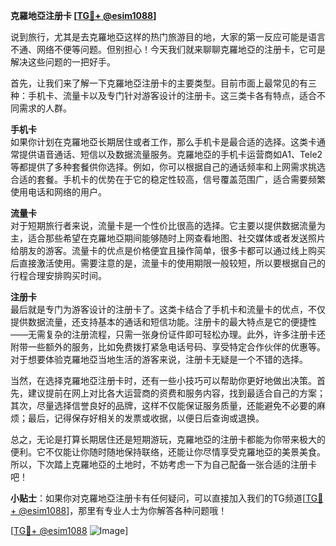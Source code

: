 **克羅地亞注册卡 [[TG💪+ @esim1088](https://t.me/s/esim1088)]**

说到旅行，尤其是去克羅地亞这样的热门旅游目的地，大家的第一反应可能是语言不通、网络不便等问题。但别担心！今天我们就来聊聊克羅地亞的注册卡，它可是解决这些问题的一把好手。

首先，让我们来了解一下克羅地亞注册卡的主要类型。目前市面上最常见的有三种：手机卡、流量卡以及专门针对游客设计的注册卡。这三类卡各有特点，适合不同需求的人群。

**手机卡**  
如果你计划在克羅地亞长期居住或者工作，那么手机卡是最合适的选择。这类卡通常提供语音通话、短信以及数据流量服务。克羅地亞的手机卡运营商如A1、Tele2等都提供了多种套餐供你选择。例如，你可以根据自己的通话频率和上网需求挑选合适的套餐。手机卡的优势在于它的稳定性较高，信号覆盖范围广，适合需要频繁使用电话和网络的用户。

**流量卡**  
对于短期旅行者来说，流量卡是一个性价比很高的选择。它主要以提供数据流量为主，适合那些希望在克羅地亞期间能够随时上网查看地图、社交媒体或者发送照片给朋友的游客。流量卡的优点是价格便宜且操作简单，很多卡都可以通过线上购买后直接激活使用。需要注意的是，流量卡的使用期限一般较短，所以要根据自己的行程合理安排购买时间。

**注册卡**  
最后就是专门为游客设计的注册卡了。这类卡结合了手机卡和流量卡的优点，不仅提供数据流量，还支持基本的通话和短信功能。注册卡的最大特点是它的便捷性——无需复杂的注册流程，只需一张身份证件即可轻松办理。此外，许多注册卡还附带一些额外的服务，比如免费拨打紧急电话号码、享受特定合作伙伴的优惠等。对于想要体验克羅地亞当地生活的游客来说，注册卡无疑是一个不错的选择。

当然，在选择克羅地亞注册卡时，还有一些小技巧可以帮助你更好地做出决策。首先，建议提前在网上对比各大运营商的资费和服务内容，找到最适合自己的方案；其次，尽量选择信誉良好的品牌，这样不仅能保证服务质量，还能避免不必要的麻烦；最后，记得保存好相关的发票或收据，以便日后查询或退换。

总之，无论是打算长期居住还是短期游玩，克羅地亞的注册卡都能为你带来极大的便利。它不仅能让你随时随地保持联络，还能让你尽情享受克羅地亞的美景美食。所以，下次踏上克羅地亞的土地时，不妨考虑一下为自己配备一张合适的注册卡吧！

**小贴士**：如果你对克羅地亞注册卡有任何疑问，可以直接加入我们的TG频道[[TG💪+ @esim1088](https://t.me/s/esim1088)]，那里有专业人士为你解答各种问题哦！

[[TG💪+ @esim1088](https://t.me/s/esim1088) ![Image](https://i.postimg.cc/4NQfJmqS/Snipaste-2025-05-13-00-14-12.png)]